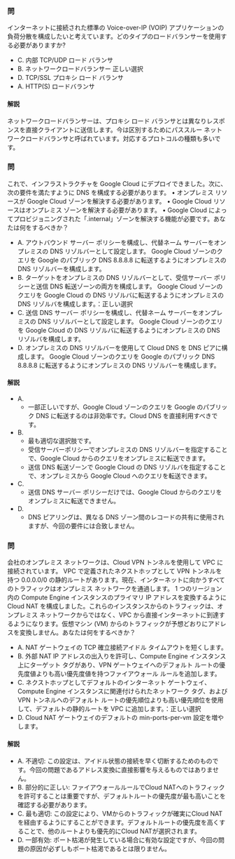 
### 問
インターネットに接続された標準の Voice-over-IP (VOIP) アプリケーションの負荷分散を構成したいと考えています。どのタイプのロードバランサーを使用する必要がありますか?
* C. 内部 TCP/UDP ロード バランサ
* B. ネットワークロードバランサー 正しい選択
* D. TCP/SSL プロキシ ロード バランサ
* A. HTTP(S) ロードバランサ
#### 解説
ネットワークロードバランサーは、プロキシ ロード バランサとは異なりレスポンスを直接クライアントに送信します。今は区別するためにパススルー ネットワークロードバランサと呼ばれています。対応するプロトコルの種類も多いです。

### 問
これで、インフラストラクチャを Google Cloud にデプロイできました。次に、次の要件を満たすように DNS を構成する必要があります。 • オンプレミス リソースが Google Cloud ゾーンを解決する必要があります。 • Google Cloud リソースはオンプレミス ゾーンを解決する必要があります。 • Google Cloud によってプロビジョニングされた「.internal」ゾーンを解決する機能が必要です。あなたは何をするべきか？
* A. アウトバウンド サーバー ポリシーを構成し、代替ネーム サーバーをオンプレミスの DNS リゾルバーとして設定します。 Google Cloud ゾーンのクエリを Google のパブリック DNS 8.8.8.8 に転送するようにオンプレミスの DNS リゾルバーを構成します。
* B. ターゲットをオンプレミスの DNS リゾルバーとして、受信サーバー ポリシーと送信 DNS 転送ゾーンの両方を構成します。 Google Cloud ゾーンのクエリを Google Cloud の DNS リゾルバに転送するようにオンプレミスの DNS リゾルバを構成します。：正しい選択
* C. 送信 DNS サーバー ポリシーを構成し、代替ネーム サーバーをオンプレミスの DNS リゾルバーとして設定します。 Google Cloud ゾーンのクエリを Google Cloud の DNS リゾルバに転送するようにオンプレミスの DNS リゾルバを構成します。
* D. オンプレミスの DNS リゾルバーを使用して Cloud DNS を DNS ピアに構成します。 Google Cloud ゾーンのクエリを Google のパブリック DNS 8.8.8.8 に転送するようにオンプレミスの DNS リゾルバーを構成します。
#### 解説
* A. 
    * 一部正しいですが、Google Cloud ゾーンのクエリを Google のパブリック DNS に転送するのは非効率です。Cloud DNS を直接利用すべきです。
* B. 
    * 最も適切な選択肢です。
    * 受信サーバーポリシーでオンプレミスの DNS リゾルバーを指定することで、Google Cloud からのクエリをオンプレミスに転送できます。
    * 送信 DNS 転送ゾーンで Google Cloud の DNS リゾルバを指定することで、オンプレミスから Google Cloud へのクエリを転送できます。
* C. 
    * 送信 DNS サーバー ポリシーだけでは、Google Cloud からのクエリをオンプレミスに転送できません。
* D. 
    * DNS ピアリングは、異なる DNS ゾーン間のレコードの共有に使用されますが、今回の要件には合致しません。

### 問
会社のオンプレミス ネットワークは、Cloud VPN トンネルを使用して VPC に接続されています。 VPC で定義されたネクストホップとして VPN トンネルを持つ 0.0.0.0/0 の静的ルートがあります。現在、インターネットに向かうすべてのトラフィックはオンプレミス ネットワークを通過します。 1 つのリージョン内の Compute Engine インスタンスのプライマリ IP アドレスを変換するように Cloud NAT を構成しました。これらのインスタンスからのトラフィックは、オンプレミス ネットワークからではなく、VPC から直接インターネットに到達するようになります。仮想マシン (VM) からのトラフィックが予想どおりにアドレスを変換しません。あなたは何をするべきか？
* A. NAT ゲートウェイの TCP 確立接続アイドル タイムアウトを短くします。
* B. 外部 NAT IP アドレスの出入りを許可し、Compute Engine インスタンス上にターゲット タグがあり、VPN ゲートウェイへのデフォルト ルートの優先度値よりも高い優先度値を持つファイアウォール ルールを追加します。
* C. ネクストホップとしてデフォルトのインターネット ゲートウェイ、Compute Engine インスタンスに関連付けられたネットワーク タグ、および VPN トンネルへのデフォルト ルートの優先順位よりも高い優先順位を使用して、デフォルトの静的ルートを VPC に追加します。：正しい選択
* D. Cloud NAT ゲートウェイのデフォルトの min-ports-per-vm 設定を増やします。
#### 解説
* A. 不適切: この設定は、アイドル状態の接続を早く切断するためのものです。今回の問題であるアドレス変換に直接影響を与えるものではありません。
* B. 部分的に正しい: ファイアウォールルールでCloud NATへのトラフィックを許可することは重要ですが、デフォルトルートの優先度が最も高いことを確認する必要があります。
* C. 最も適切: この設定により、VMからのトラフィックが確実にCloud NATを経由するようにすることができます。デフォルトルートの優先度を高くすることで、他のルートよりも優先的にCloud NATが選択されます。
* D. 一部有効: ポート枯渇が発生している場合に有効な設定ですが、今回の問題の原因が必ずしもポート枯渇であるとは限りません。

